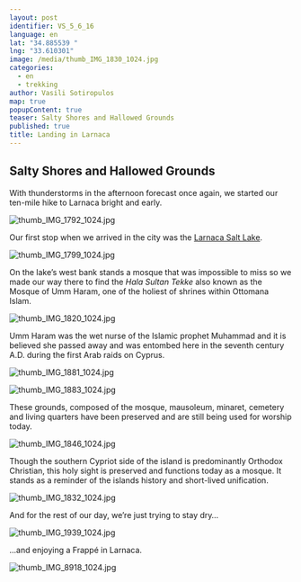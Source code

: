 ```yaml
---
layout: post
identifier: VS_5_6_16
language: en
lat: "34.885539 "
lng: "33.610301"
image: /media/thumb_IMG_1830_1024.jpg
categories: 
  - en
  - trekking
author: Vasili Sotiropulos
map: true
popupContent: true
teaser: Salty Shores and Hallowed Grounds
published: true
title: Landing in Larnaca
---
```


## Salty Shores and Hallowed Grounds

With thunderstorms in the afternoon forecast once again, we started our ten-mile hike to Larnaca bright and early. 

![thumb_IMG_1792_1024.jpg]({{site.baseurl}}/media/thumb_IMG_1792_1024.jpg)

Our first stop when we arrived in the city was the [Larnaca Salt Lake](https://en.wikipedia.org/wiki/Larnaca_Salt_Lake).  

![thumb_IMG_1799_1024.jpg]({{site.baseurl}}/media/thumb_IMG_1799_1024.jpg)

On the lake’s west bank stands a mosque that was impossible to miss so we made our way there to find the _Hala Sultan Tekke_ also known as the Mosque of Umm Haram, one of the holiest of shrines within Ottomana Islam. 

![thumb_IMG_1820_1024.jpg]({{site.baseurl}}/media/thumb_IMG_1820_1024.jpg)

Umm Haram was the wet nurse of the Islamic prophet Muhammad and it is believed she passed away and was entombed here in the seventh century A.D. during the first Arab raids on Cyprus.   

![thumb_IMG_1881_1024.jpg]({{site.baseurl}}/media/thumb_IMG_1881_1024.jpg)

![thumb_IMG_1883_1024.jpg]({{site.baseurl}}/media/thumb_IMG_1883_1024.jpg)

These grounds, composed of the mosque, mausoleum, minaret, cemetery and living quarters have been preserved and are still being used for worship today.

![thumb_IMG_1846_1024.jpg]({{site.baseurl}}/media/thumb_IMG_1846_1024.jpg)

Though the southern Cypriot side of the island is predominantly Orthodox Christian, this holy sight is preserved and functions today as a mosque. It stands as a reminder of the islands history and short-lived unification. 

![thumb_IMG_1832_1024.jpg]({{site.baseurl}}/media/thumb_IMG_1832_1024.jpg)

And for the rest of our day, we’re just trying to stay dry…

![thumb_IMG_1939_1024.jpg]({{site.baseurl}}/media/thumb_IMG_1939_1024.jpg)

...and enjoying a Frappé in Larnaca.

![thumb_IMG_8918_1024.jpg]({{site.baseurl}}/media/thumb_IMG_8918_1024.jpg)
